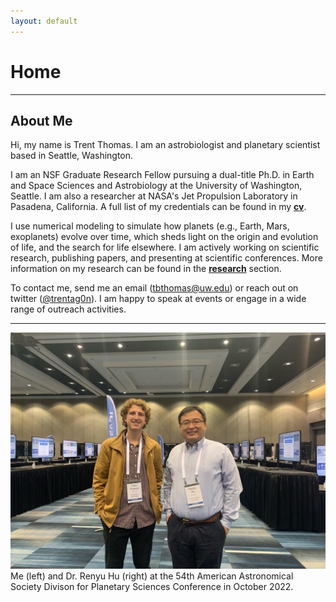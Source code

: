 ```yaml
---
layout: default
---
```

# Home

-------------------------

## About Me

Hi, my name is Trent Thomas. I am an astrobiologist and planetary scientist based in Seattle, Washington.

I am an NSF Graduate Research Fellow pursuing a dual-title Ph.D. in Earth and Space Sciences and Astrobiology at the University of Washington, Seattle. I am also a researcher at NASA's Jet Propulsion Laboratory in Pasadena, California. A full list of my credentials can be found in my **[cv](assets/cvs/tthomas_cv.pdf)**.

I use numerical modeling to simulate how planets (e.g., Earth, Mars, exoplanets) evolve over time, which sheds light on the origin and evolution of life, and the search for life elsewhere. I am actively working on scientific research, publishing papers, and presenting at scientific conferences. More information on my research can be found in the **[research](research)** section.

To contact me, send me an email ([tbthomas@uw.edu](mailto:tbthomas@uw.edu)) or reach out on twitter ([@trentag0n](https://twitter.com/trentag0n)). I am happy to speak at events or engage in a wide range of outreach activities.

-------------------------
![alt text](assets/img/trent_and_renyu.jpg "Trent and Renyu at DPS 2022")
Me (left) and Dr. Renyu Hu (right) at the 54th American Astronomical Society Divison for Planetary Sciences Conference in October 2022.
